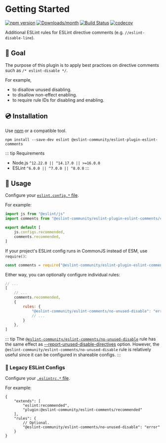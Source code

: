 # Getting Started

[![npm version](https://img.shields.io/npm/v/@eslint-community/eslint-plugin-eslint-comments.svg)](https://www.npmjs.com/package/@eslint-community/eslint-plugin-eslint-comments)
[![Downloads/month](https://img.shields.io/npm/dm/@eslint-community/eslint-plugin-eslint-comments.svg)](http://www.npmtrends.com/@eslint-community/eslint-plugin-eslint-comments)
[![Build Status](https://github.com/eslint-community/eslint-plugin-eslint-comments/workflows/CI/badge.svg)](https://github.com/eslint-community/eslint-plugin-eslint-comments/actions)
[![codecov](https://codecov.io/gh/eslint-community/eslint-plugin-eslint-comments/branch/main/graph/badge.svg)](https://codecov.io/gh/eslint-community/eslint-plugin-eslint-comments)

Additional ESLint rules for ESLint directive comments (e.g. `//eslint-disable-line`).

## 🏁 Goal

The purpose of this plugin is to apply best practices on directive comments such as `/* eslint-disable */`.

For example,

- to disallow unused disabling.
- to disallow non-effect enabling.
- to require rule IDs for disabling and enabling.

## 💿 Installation

Use [npm](https://www.npmjs.com/) or a compatible tool.

```console
npm install --save-dev eslint @eslint-community/eslint-plugin-eslint-comments
```

::: tip Requirements
- Node.js `^12.22.0 || ^14.17.0 || >=16.0.0`
- ESLint `^6.0.0 || ^7.0.0 || ^8.0.0`
:::

## 📖 Usage

Configure your [`eslint.config.*` file](https://eslint.org/docs/latest/use/configure/configuration-files-new).

For example:

```js
import js from "@eslint/js"
import comments from "@eslint-community/eslint-plugin-eslint-comments/configs"

export default [
    js.configs.recommended,
    comments.recommended,
]
```

If your project's ESLint config runs in CommonJS instead of ESM, use `require()`:

```js
const comments = require("@eslint-community/eslint-plugin-eslint-comments/configs")
```

Either way, you can optionally configure individual rules:

```js
// ...
[
    // ...
    comments.recommended,
    {
        rules: {
            "@eslint-community/eslint-comments/no-unused-disable": "error",
            // ...
        }
    },
]
```

::: tip
The [`@eslint-community/eslint-comments/no-unused-disable`](./rules/no-unused-disable.html) rule has the same effect as [--report-unused-disable-directives](https://eslint.org/docs/user-guide/command-line-interface#--report-unused-disable-directives) option.
However, the `@eslint-community/eslint-comments/no-unused-disable` rule is relatively useful since it can be configured in shareable configs.
:::

### 📜 Legacy ESLint Configs

Configure your [`.eslintrc.*` file](https://eslint.org/docs/latest/use/configure/configuration-files).

For example:

```jsonc
{
    "extends": [
        "eslint:recommended",
        "plugin:@eslint-community/eslint-comments/recommended"
    ],
    "rules": {
        // Optional.
        "@eslint-community/eslint-comments/no-unused-disable": "error"
    }
}
```
